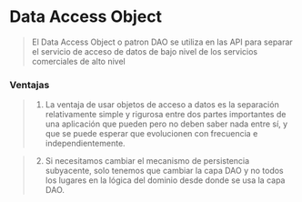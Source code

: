 # Data Access Object
> El Data Access Object o patron DAO se utiliza en las API para separar el servicio de acceso de datos de bajo nivel de los servicios comerciales de alto nivel 
### Ventajas
>1. La ventaja de usar objetos de acceso a datos es la separación relativamente simple y rigurosa entre dos partes importantes de una aplicación que pueden pero no deben saber nada entre sí, y que se puede esperar que evolucionen con frecuencia e independientemente.

>2. Si necesitamos cambiar el mecanismo de persistencia subyacente, solo tenemos que cambiar la capa DAO y no todos los lugares en la lógica del dominio desde donde se usa la capa DAO.